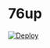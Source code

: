 # 76up
[![Deploy](https://www.herokucdn.com/deploy/button.png)](https://dashboard.heroku.com/new?template=https://github.com/vhf7/76up)
